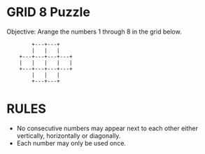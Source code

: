 GRID 8 Puzzle
=============

Objective: Arange the numbers 1 through 8 in the grid below.

```
        +---+---+
        |   |   |
    +---+---+---+---+
    |   |   |   |   |
    +---+---+---+---+
        |   |   |
        +---+---+
```

RULES
=====
* No consecutive numbers may appear next to each other either vertically, horizontally or diagonally.
* Each number may only be used once.
